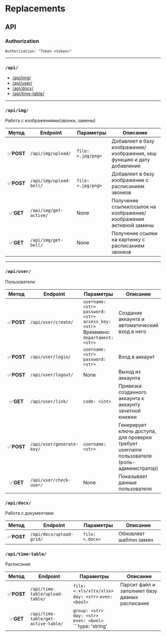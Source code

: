 # Replacements

## API

### Authorization
```
Authorization: "Token <token>"
```
---

### ```/api/```
- [/api/img/](#apiimg)
- [/api/user/](#apiuser)
- [/api/docx/](#apidocx)
- [/api/time-table/](#apitime-table)


---
### ```/api/img/```

Работа с изображениями(звонки, замены)

Метод    |         Endpoint            |Параметры               | Описание
:-------:|-----------------------------|------------------------|---------
✅**POST** |```/api/img/upload/```       |``` file: <.jpg/png> ```|Добавляет в базу изображение/изображения, хеш функцию и дату добавления
✅**POST** |```/api/img/upload-bell/```       |``` file: <.jpg/png> ```|Добавляет в базу изображение с расписанием звонков
✅**GET**  |```/api/img/get-active/```   |       None             |Получение ссылки/ссылок на изображение/изображения активной замены
✅**GET**  |```/api/img/get-bell/```   |       None             |Получение ссылки на картинку с расписанием звонков



---
### ```/api/user/```
Пользователи

Метод    |         Endpoint                |Параметры               | Описание
:-------:|---------------------------------|------------------------|---------
✅**POST** |```/api/user/create/```        |```username: <str>``` </br>```password: <str>```</br>```access_key: <str>``` </br> Времмено: ```departament: <str>```| Создание аккаунта и автоматический вход в него
✅**POST** | ```/api/user/login/```        |```username: <str>``` </br>```password: <str>```| Вход в аккаунт
✅**POST** | ```/api/user/logout/```       | None | Выход из аккаунта
✅**GET** | ```/api/user/link/```          |   ```code: <int>```   |Привязка созданного аккаунта к аккаунту зачетной книжки
✅**POST**|```/api/user/generate-key/```   | ```username: <str>```  | Генерирует ключь доступа, для проверки требует username пользователя (роль-администратор)
✅**GET** |```/api/user/check-user/```      | None                 | Показывает данные пользователя

### ```/api/docx/```

Работа с документами

Метод    |         Endpoint             |   Параметры        | Описание
:-------:|------------------------------|--------------------|---------
✅**POST** |```/api/docx/upload-grid/```  |```file: <.docx>``` | Обновляет шаблон замен



### ```/api/time-table/```

Расписание

Метод    |         Endpoint             |   Параметры        | Описание
:-------:|------------------------------|--------------------|---------
✅**POST** |```/api/time-table/upload-table/```  |```file: <.xls/xltx/xlsx>``` </br> ```day: <str>``` ```even: <bool>``` | Парсит файл и заполняет базу дааных расписания
✅**GET** |```/api/time-table/get-active-table/```  |```group: <str>``` </br> ```day: <str> ``` </br>```even: <bool>``` </br> ```type: 'string' || 'array' || None```| Получает активное расписание 



